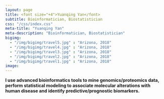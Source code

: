 ```yaml
---
layout: page
title: <font size="+4">Yuanqing Yan</font> 
subtitle: Bioinformatician, Biostatistician
css: "/css/index.css"
meta-title: "Yuanqing Yan"
meta-description: "Bioinformatician, Biostatistician"
bigimg:
  - "/img/bigimg/travel5.jpg" : "Arizona, 2018"
  - "/img/bigimg/travel4.jpg" : "Arizona, 2018"
  - "/img/bigimg/travel3.jpg" : "Arizona, 2018"
  - "/img/bigimg/travel2.jpg" : "Arizona, 2018"
  - "/img/bigimg/travel1.jpg" : "Arizona, 2018"
image:
---
```

<div style="text-align:left">
<strong>I use advanced bioinformatics tools to mine genomics/proteomics data, perform statistical modeling to associate molecular alterations with human disease and identify predictive/prognostic biomarkers.</strong> 
</div>

